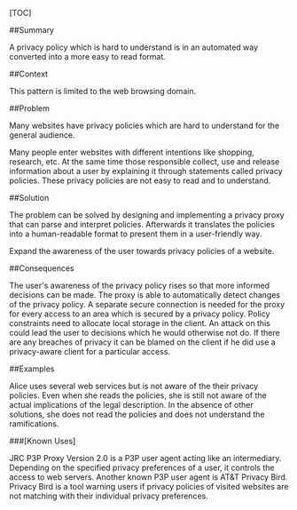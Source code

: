 [TOC]

<!--###[Also Known As]-->
<!-- All other names the pattern is known by.-->



##Summary
<!-- One short paragraph summarising the pattern.-->

A privacy policy which is hard to understand is in an automated way
converted into a more easy to read format.

##Context
<!-- The situations in which the pattern may apply.-->

This pattern is limited to the web browsing domain.

##Problem
<!-- The problem a pattern addresses, including a list of forces describing why a problem might be difficult to solve.-->

Many websites have privacy policies which are hard to understand for
the general audience.

Many people enter websites with different intentions like shopping,
research, etc. At the same time those responsible collect, use and
release information about a user by explaining it through statements
called privacy policies. These privacy policies are not easy to read
and to understand.

##Solution
<!-- A concise description of how the pattern addresses the problem.-->

The problem can be solved by designing and implementing a privacy
proxy that can parse and interpret policies. Afterwards it translates
the policies into a human-readable format to present them in a
user-friendly way.

<!--goals-->
Expand the awareness of the user towards privacy policies of a
website.

<!--###[Structure]-->
<!--A detailed specification of the structural aspects of the pattern. A class diagram if applicable.-->



<!--###[Implementation]-->
<!--Guidelines for implementing the pattern; code fragments; suggested PETS; policy fragments.-->



##Consequences
<!--The advantages (benefits) and disadvantages (liabilities) of applying the pattern.-->



<!--constraints and consequences-->
The user's awareness of the privacy policy rises so that more informed
decisions can be made. The proxy is able to automatically detect
changes of the privacy policy. A separate secure connection is needed
for the proxy for every access to an area which is secured by a
privacy policy. Policy constraints need to allocate local storage
in the client. An attack on this could lead the user to decisions
which he would otherwise not do. If there are any breaches of
privacy it can be blamed on the client if he did use a
privacy-aware client for a particular access.

<!--###[Constraints]-->
<!-- limitations as a consequence of applying the pattern.-->



##Examples
<!--Motivational example to see how the pattern is applied.-->

Alice uses several web services but is not aware of the their privacy
policies. Even when she reads the policies, she is still not aware of
the actual implications of the legal description. In the absence of
other solutions, she does not read the policies and does not
understand the ramifications.

###[Known Uses]
<!-- Pointers to various applications of the pattern.-->

JRC P3P Proxy Version 2.0 is a P3P user agent acting like an
intermediary. Depending on the specified privacy preferences of a
user, it controls the access to web servers. Another known P3P user
agent is AT&T Privacy Bird. Privacy Bird is a tool warning users if
privacy policies of visited websites are not matching with their
individual privacy preferences.

<!--##See Also-->
<!-- Any pointers to relevant information, not contained in the subfields below.-->



<!--###[Related Patterns]-->
<!-- Supporting and conflicting patterns-->



<!--###[Sources]-->
<!-- References to the original source of the pattern.-->



<!--##General Comments-->
<!-- Separate discussion on the pattern.-->



<!--##Tags-->
<!-- User definable descriptors for additional correlation.-->